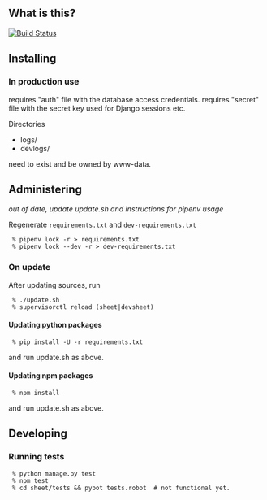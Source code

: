 ## What is this?

[![Build Status](https://travis-ci.org/sjlehtin/aesheet.svg?branch=master)](https://travis-ci.org/sjlehtin/aesheet)

## Installing

### In production use

requires "auth" file with the database access credentials.
requires "secret" file with the secret key used for Django sessions etc.

Directories 
 
* logs/
* devlogs/

need to exist and be owned by www-data.

## Administering

*out of date, update update.sh and instructions for pipenv usage*

Regenerate `requirements.txt` and `dev-requirements.txt`

```
 % pipenv lock -r > requirements.txt
 % pipenv lock --dev -r > dev-requirements.txt
```

### On update

After updating sources, run

```
 % ./update.sh
 % supervisorctl reload (sheet|devsheet)
```

#### Updating python packages

```
 % pip install -U -r requirements.txt
```

and run update.sh as above.

#### Updating npm packages

```
 % npm install
```

and run update.sh as above.

## Developing
### Running tests

```
 % python manage.py test
 % npm test
 % cd sheet/tests && pybot tests.robot  # not functional yet.
```
